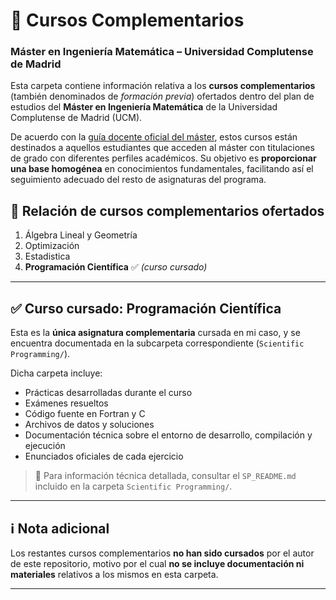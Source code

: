 # 🧱 Cursos Complementarios  
### Máster en Ingeniería Matemática – Universidad Complutense de Madrid

Esta carpeta contiene información relativa a los **cursos complementarios** (también denominados de *formación previa*) ofertados dentro del plan de estudios del **Máster en Ingeniería Matemática** de la Universidad Complutense de Madrid (UCM).

De acuerdo con la [guía docente oficial del máster](https://www.ucm.es/estudios/master-ingenieriamatematica-plan), estos cursos están destinados a aquellos estudiantes que acceden al máster con titulaciones de grado con diferentes perfiles académicos. Su objetivo es **proporcionar una base homogénea** en conocimientos fundamentales, facilitando así el seguimiento adecuado del resto de asignaturas del programa.

## 📘 Relación de cursos complementarios ofertados

1. Álgebra Lineal y Geometría  
2. Optimización 
3. Estadistica
4. **Programación Científica** ✅ *(curso cursado)*

---

## ✅ Curso cursado: Programación Científica

Esta es la **única asignatura complementaria** cursada en mi caso, y se encuentra documentada en la subcarpeta correspondiente (`Scientific Programming/`).

Dicha carpeta incluye:

- Prácticas desarrolladas durante el curso
- Exámenes resueltos
- Código fuente en Fortran y C
- Archivos de datos y soluciones
- Documentación técnica sobre el entorno de desarrollo, compilación y ejecución
- Enunciados oficiales de cada ejercicio

> 📌 Para información técnica detallada, consultar el `SP_README.md` incluido en la carpeta `Scientific Programming/`.

---

## ℹ️ Nota adicional

Los restantes cursos complementarios **no han sido cursados** por el autor de este repositorio, motivo por el cual **no se incluye documentación ni materiales** relativos a los mismos en esta carpeta.

---

